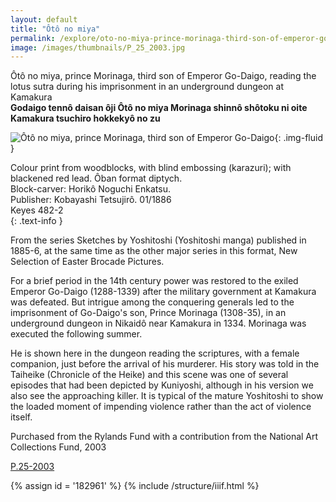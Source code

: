 ```yaml
---
layout: default
title: "Ôtô no miya"
permalink: /explore/oto-no-miya-prince-morinaga-third-son-of-emperor-go-daigo-read
image: /images/thumbnails/P_25_2003.jpg
---
```

Ôtô no miya, prince Morinaga, third son of Emperor Go-Daigo, reading the lotus sutra during
his imprisonment in an underground dungeon at Kamakura  
__Godaigo tennô daisan ôji Ôtô no miya Morinaga shinnô shôtoku ni oite Kamakura tsuchiro hokkekyô no zu__

![Ôtô no miya, prince Morinaga, third son of Emperor Go-Daigo]({{site.baseurl}}/images/P_25_2003.jpg){: .img-fluid }

Colour print from woodblocks, with blind embossing (karazuri); with blackened red lead.
Ôban format diptych.  
Block-carver: Horikô Noguchi Enkatsu.  
Publisher: Kobayashi Tetsujirô. 01/1886  
Keyes 482-2  
{: .text-info }

From the series Sketches by Yoshitoshi (Yoshitoshi manga) published in 1885-6,
at the same time as the other major series in this format, New Selection
of Easter Brocade Pictures.

For a brief period in the 14th century power was restored to the exiled Emperor Go-Daigo (1288-1339)
after the military government at Kamakura was defeated. But intrigue among
the conquering generals led to the imprisonment of Go-Daigo's son, Prince
Morinaga (1308-35), in an underground dungeon in Nikaidô near Kamakura
in 1334. Morinaga was executed the following summer.

He is shown here in the dungeon  reading the scriptures, with a female companion, just before the arrival
of his murderer. His story was told in the Taiheike (Chronicle
of the Heike) and this scene was one of several episodes that had been
depicted by Kuniyoshi, although in his version we also see the approaching
killer. It is typical of the mature Yoshitoshi to show the loaded moment
of impending violence rather than the act of violence itself.

Purchased from the Rylands Fund with a contribution from the National Art Collections
Fund, 2003

[P.25-2003]({{site.collection_url}}/id/object/182961)

{% assign id = '182961' %}
{% include /structure/iiif.html %}
